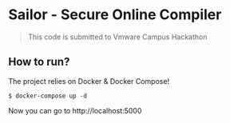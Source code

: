 # Sailor - Secure Online Compiler

> This code is submitted to Vmware Campus Hackathon

## How to run?

The project relies on Docker & Docker Compose!

```
$ docker-compose up -d
```

Now you can go to http://localhost:5000
